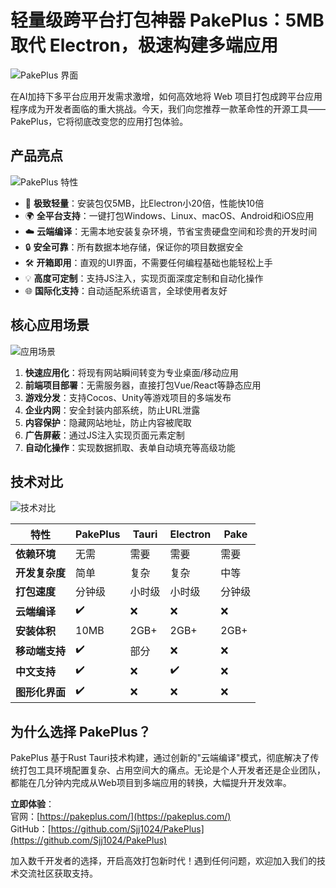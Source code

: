# 轻量级跨平台打包神器 PakePlus：5MB 取代 Electron，极速构建多端应用

![PakePlus 界面](https://self.pakeplus.com/p1.jpg)

在AI加持下多平台应用开发需求激增，如何高效地将 Web 项目打包成跨平台应用程序成为开发者面临的重大挑战。今天，我们向您推荐一款革命性的开源工具——PakePlus，它将彻底改变您的应用打包体验。

## 产品亮点

![PakePlus 特性](https://self.pakeplus.com/pgit.jpg)

- 🚀 **极致轻量**：安装包仅5MB，比Electron小20倍，性能快10倍
- 🌍 **全平台支持**：一键打包Windows、Linux、macOS、Android和iOS应用
- ☁️ **云端编译**：无需本地安装复杂环境，节省宝贵硬盘空间和珍贵的开发时间
- 🔒 **安全可靠**：所有数据本地存储，保证你的项目数据安全
- 🛠️ **开箱即用**：直观的UI界面，不需要任何编程基础也能轻松上手
- 💡 **高度可定制**：支持JS注入，实现页面深度定制和自动化操作
- 🌐 **国际化支持**：自动适配系统语言，全球使用者友好

## 核心应用场景

![应用场景](https://self.pakeplus.com/pp2.jpg)

1. **快速应用化**：将现有网站瞬间转变为专业桌面/移动应用
2. **前端项目部署**：无需服务器，直接打包Vue/React等静态应用
3. **游戏分发**：支持Cocos、Unity等游戏项目的多端发布
4. **企业内网**：安全封装内部系统，防止URL泄露
5. **内容保护**：隐藏网站地址，防止内容被爬取
6. **广告屏蔽**：通过JS注入实现页面元素定制
7. **自动化操作**：实现数据抓取、表单自动填充等高级功能

## 技术对比

![技术对比](https://pakeplus.com/assets/publish3.d0EgpzGe.webp)

| 特性                | PakePlus | Tauri   | Electron | Pake    |
|---------------------|----------|---------|----------|---------|
| **依赖环境**        | 无需     | 需要    | 需要     | 需要    |
| **开发复杂度**      | 简单     | 复杂    | 复杂     | 中等    |
| **打包速度**        | 分钟级   | 小时级  | 小时级   | 分钟级  |
| **云端编译**        | ✔️       | ❌      | ❌       | ❌      |
| **安装体积**        | 10MB     | 2GB+    | 2GB+     | 2GB+    |
| **移动端支持**      | ✔️       | 部分    | ❌       | ❌      |
| **中文支持**        | ✔️       | ❌      | ✔️       | ❌      |
| **图形化界面**      | ✔️       | ❌      | ❌       | ❌      |

## 为什么选择 PakePlus？

PakePlus 基于Rust Tauri技术构建，通过创新的"云端编译"模式，彻底解决了传统打包工具环境配置复杂、占用空间大的痛点。无论是个人开发者还是企业团队，都能在几分钟内完成从Web项目到多端应用的转换，大幅提升开发效率。

**立即体验**：  
官网：[https://pakeplus.com/](https://pakeplus.com/)  
GitHub：[https://github.com/Sjj1024/PakePlus](https://github.com/Sjj1024/PakePlus)

加入数千开发者的选择，开启高效打包新时代！遇到任何问题，欢迎加入我们的技术交流社区获取支持。
